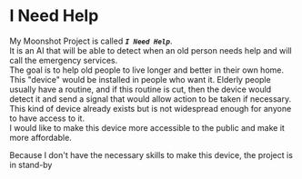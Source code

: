 # I Need Help

My Moonshot Project is called ***`I Need Help`***. <br>
It is an AI that will be able to detect when an old person needs help and will call the emergency services. <br>
The goal is to help old people to live longer and better in their own home.<br>
This "device" would be installed in people who want it. Elderly people usually have a routine, and if this routine is cut, then the device would detect it and send a signal that would allow action to be taken if necessary.<br>
This kind of device already exists but is not widespread enough for anyone to have access to it.<br>
I would like to make this device more accessible to the public and make it more affordable.<br>

Because I don't have the necessary skills to make this device, the project is in stand-by<br>